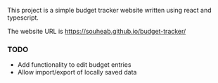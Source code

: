 This project is a simple budget tracker website written using react and typescript.

The website URL is https://souheab.github.io/budget-tracker/

### TODO
- Add functionality to edit budget entries
- Allow import/export of locally saved data
